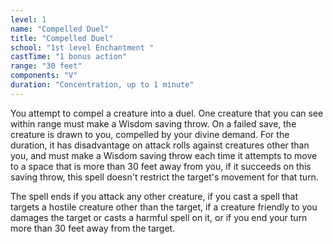 ```yaml
---
level: 1
name: "Compelled Duel"
title: "Compelled Duel"
school: "1st level Enchantment "
castTime: "1 bonus action"
range: "30 feet"
components: "V"
duration: "Concentration, up to 1 minute"
---
```


You attempt to compel a creature into a duel. One creature that you can see within range must make a Wisdom saving throw. On a failed save, the creature is drawn to you, compelled by your divine demand. For the duration, it has disadvantage on attack rolls against creatures other than you, and must make a Wisdom saving throw each time it attempts to move to a space that is more than 30 feet away from you, if it succeeds on this saving throw, this spell doesn't restrict the target's movement for that turn.

The spell ends if you attack any other creature, if you cast a spell that targets a hostile creature other than the target, if a creature friendly to you damages the target or casts a harmful spell on it, or if you end your turn more than 30 feet away from the target.
